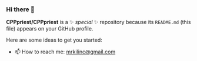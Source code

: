 ### Hi there 👋

**CPPpriest/CPPpriest** is a ✨ _special_ ✨ repository because its `README.md` (this file) appears on your GitHub profile.

Here are some ideas to get you started:
 
- 📫 How to reach me: mrkilinc@gmail.com

